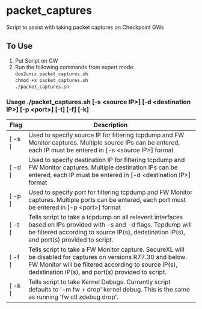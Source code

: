 # packet_captures
Script to assist with taking packet captures on Checkpoint GWs
## To Use
1. Put Script on GW  
2. Run the following commands from expert mode:  
  `dos2unix packet_captures.sh`  
  `chmod +x packet_captures.sh`  
  `./packet_captures.sh`  

### Usage ./packet_captures.sh [-s \<source IP\>] [-d \<destination IP\>] [-p \<port\>] [-t] [-f] [-k]  
 Flag | Description
 --- | ---  
  [ -s ] | Used to specify source IP for filtering tcpdump and FW Monitor captures. Multiple source IPs can be entered, each IP must be entered in [-s \<source IP\>] format  
  [ -d ] | Used to specify destination IP for filtering tcpdump and FW Monitor captures. Multiple destination IPs can be entered, each IP must be entered in [-d \<destination IP\>] format  
  [ -p ] | Used to specify port for filtering tcpdump and FW Monitor captures. Multiple ports can be entered, each port must be entered in [-p \<port\>] format  
  [ -t ] | Tells script to take a tcpdump on all relevent interfaces based on IPs provided with -s and -d flags. Tcpdump will be filtered according to source IP(s), dedstination IP(s), and port(s) provided to script.  
  [ -f ] | Tells script to take a FW Monitor capture. SecureXL will be disabled for captures on versions R77.30 and below. FW Monitor will be filtered according to source IP(s), dedstination IP(s), and port(s) provided to script.  
  [ -k ] | Tells script to take Kernel Debugs. Currently script defaults to '-m fw + drop' kernel debug. This is the same as running 'fw ctl zdebug drop'.  

